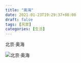 ```yaml
---
title: "奥海"
date: 2021-01-23T19:29:37+08:00
draft: false
tags: [风景]
categories: [生活]
---
```


北京·奥海

![北京·奥海](https://cdn.jsdelivr.net/gh/ai0376/ownwiki.pic.0@0.2/IMG_20210123_154152.jpg)
<!--more-->